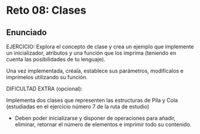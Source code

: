 # Reto 08: Clases

## Enunciado

EJERCICIO:
Explora el concepto de clase y crea un ejemplo que implemente un inicializador, atributos y una función que los imprima (teniendo en cuenta las posibilidades
de tu lenguaje).

Una vez implementada, créala, establece sus parámetros, modifícalos e imprímelos utilizando su función.

DIFICULTAD EXTRA (opcional):

Implementa dos clases que representen las estructuras de Pila y Cola (estudiadas en el ejercicio número 7 de la ruta de estudio)

- Deben poder inicializarse y disponer de operaciones para añadir, eliminar, retornar el número de elementos e imprimir todo su contenido.
